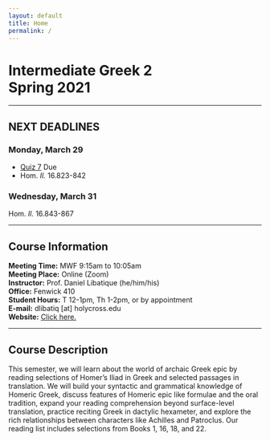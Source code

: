 ```yaml
---
layout: default
title: Home
permalink: /
---
```


# Intermediate Greek 2<br>Spring 2021

***

## NEXT DEADLINES

### Monday, March 29
* [Quiz 7](https://hc.instructure.com/courses/2941/assignments/31069) Due
* Hom. *Il.* 16.823-842

### Wednesday, March 31
Hom. *Il.* 16.843-867

***

## Course Information

**Meeting Time:** MWF 9:15am to 10:05am  
**Meeting Place:**  Online (Zoom)  
**Instructor:** Prof. Daniel Libatique (he/him/his)  
**Office:** Fenwick 410  
**Student Hours:** T 12-1pm, Th 1-2pm, or by appointment  
**E-mail:** dlibatiq [at] holycross.edu  
**Website:** [Click here.](https://libatique.info)

***

## Course Description

This semester, we will learn about the world of archaic Greek epic by reading selections of Homer’s Iliad in Greek and selected passages in translation. We will build your syntactic and grammatical knowledge of Homeric Greek, discuss features of Homeric epic like formulae and the oral tradition, expand your reading comprehension beyond surface-level translation, practice reciting Greek in dactylic hexameter, and explore the rich relationships between characters like Achilles and Patroclus. Our reading list includes selections from Books 1, 16, 18, and 22.
